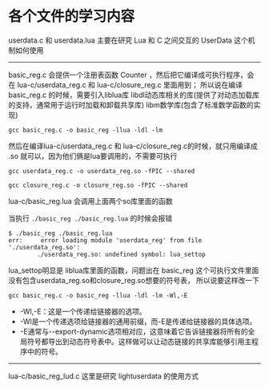 # 各个文件的学习内容

userdata.c 和 userdata.lua 主要在研究 Lua 和 C 之间交互的 UserData 这个机制如何使用

-----
basic_reg.c 会提供一个注册表函数 Counter ，然后把它编译成可执行程序，会在 lua-c/userdata_reg.c 和 lua-c/closure_reg.c 里面用到；
所以说在编译 basic_reg.c 的时候，需要引入liblua库 libdl动态库相关的库(提供了对动态加载库的支持，通常用于运行时加载和卸载共享库) libm数学库(包含了标准数学函数的实现)

`gcc basic_reg.c -o basic_reg -llua -ldl -lm`

然后在编译lua-c/userdata_reg.c 和 lua-c/closure_reg.c的时候，就只用编译成 .so 就可以，因为他们俩是lua要调用的，不需要可执行

`gcc userdata_reg.c -o userdata_reg.so -fPIC --shared`

`gcc closure_reg.c -o closure_reg.so -fPIC --shared`

lua-c/basic_reg.lua 会调用上面两个so库里面的函数

当执行 `./basic_reg ./basic_reg.lua` 的时候会报错
```shell
$ ./basic_reg ./basic_reg.lua 
err:     error loading module 'userdata_reg' from file './userdata_reg.so':
        ./userdata_reg.so: undefined symbol: lua_settop 
```
lua_settop明显是 liblua库里面的函数，问题出在 basic_reg 这个可执行文件里面没有包含userdata_reg.so和closure_reg.so想要的符号表，
所以说要这样改一下

`gcc basic_reg.c -o basic_reg -llua -ldl -lm -Wl,-E`

- -Wl,-E：这是一个传递给链接器的选项。
- -Wl是一个传递选项给链接器的通用前缀，而-E是传递给链接器的具体选项。
- -E通常与--export-dynamic选项相对应，这意味着它告诉链接器将所有的全局符号都导出到动态符号表中。这样做可以让动态链接的共享库能够引用主程序中的符号。
-----
lua-c/basic_reg_lud.c 这里是研究 lightuserdata 的使用方式
